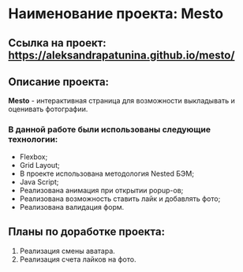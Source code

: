 # Наименование проекта: Mesto
[Ссылка на проект на GitHub Pages]: https://AleksandraPatunina.github.io/mesto/index.html

## Ссылка на проект: https://aleksandrapatunina.github.io/mesto/

## Описание проекта:
**Mesto** - интерактивная страница для возможности выкладывать и оценивать фотографии.

### В данной работе были использованы следующие технологии:
* Flexbox;
* Grid Layout;
* В проекте использована методология Nested БЭМ;
* Java Script;
* Реализована анимация при открытии popup-ов;
* Реализована возможность ставить лайк и добавлять фото;
* Реализована валидация форм.

## Планы по доработке проекта:
1. Реализация смены аватара.
2. Реализация счета лайков на фото.
